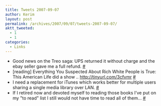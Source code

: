 ```yaml
---
title: Tweets 2007-09-07
author: Kerim
layout: post
permalink: /archives/2007/09/07/tweets-2007-09-07/
aktt_tweeted:
  - 1
  - 1
categories:
  - Links
---
```

  * Good news on the Treo saga: UPS returned it without charge and the ebay seller gave me a full refund. <a href="http://twitter.com/kerim/statuses/251705252" onclick="_gaq.push(['_trackEvent', 'outbound-article', 'http://twitter.com/kerim/statuses/251705252', '#']);" >#</a>
  * [reading] Everything You Suspected About Rich White People is True: This American Life did a show .. <a href="http://tinyurl.com/3cfvmr" onclick="_gaq.push(['_trackEvent', 'outbound-article', 'http://tinyurl.com/3cfvmr', 'http://tinyurl.com/3cfvmr']);"  rel="nofollow">http://tinyurl.com/3cfvmr</a> <a href="http://twitter.com/kerim/statuses/252506162" onclick="_gaq.push(['_trackEvent', 'outbound-article', 'http://twitter.com/kerim/statuses/252506162', '#']);" >#</a>
  * I need a replacement for iTunes which works better for multiple users sharing a single media library over LAN. <a href="http://twitter.com/kerim/statuses/252631592" onclick="_gaq.push(['_trackEvent', 'outbound-article', 'http://twitter.com/kerim/statuses/252631592', '#']);" >#</a>
  * If I retired now and devoted myself to reading those books I&#8217;ve put on my "to read" list I still would not have time to read all of them&#8230; <a href="http://twitter.com/kerim/statuses/252829062" onclick="_gaq.push(['_trackEvent', 'outbound-article', 'http://twitter.com/kerim/statuses/252829062', '#']);" >#</a>

